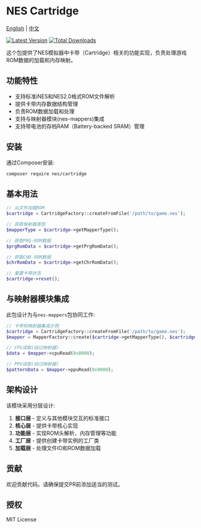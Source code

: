 # NES Cartridge

[English](README.md) | [中文](README.zh-CN.md)

[![Latest Version](https://img.shields.io/packagist/v/nes/cartridge.svg?style=flat-square)](https://packagist.org/packages/nes/cartridge)
[![Total Downloads](https://img.shields.io/packagist/dt/nes/cartridge.svg?style=flat-square)](https://packagist.org/packages/nes/cartridge)

这个包提供了NES模拟器中卡带（Cartridge）相关的功能实现，负责处理游戏ROM数据的加载和内存映射。

## 功能特性

- 支持标准iNES和NES2.0格式ROM文件解析
- 提供卡带内存数据结构管理
- 负责ROM数据加载和处理
- 支持与映射器模块(nes-mappers)集成
- 支持带电池的存档RAM（Battery-backed SRAM）管理

## 安装

通过Composer安装:

```bash
composer require nes/cartridge
```

## 基本用法

```php
// 从文件加载ROM
$cartridge = CartridgeFactory::createFromFile('/path/to/game.nes');

// 获取映射器类型
$mapperType = $cartridge->getMapperType();

// 获取PRG-ROM数据
$prgRomData = $cartridge->getPrgRomData();

// 获取CHR-ROM数据
$chrRomData = $cartridge->getChrRomData();

// 重置卡带状态
$cartridge->reset();
```

## 与映射器模块集成

此包设计为与`nes-mappers`包协同工作:

```php
// 卡带和映射器集成示例
$cartridge = CartridgeFactory::createFromFile('/path/to/game.nes');
$mapper = MapperFactory::create($cartridge->getMapperType(), $cartridge);

// CPU读取(经过映射器)
$data = $mapper->cpuRead(0x8000);

// PPU读取(经过映射器)
$patternData = $mapper->ppuRead(0x0000);
```

## 架构设计

该模块采用分层设计:

1. **接口层** - 定义与其他模块交互的标准接口
2. **核心层** - 提供卡带核心实现
3. **功能层** - 实现ROM头解析、内存管理等功能
4. **工厂层** - 提供创建卡带实例的工厂类
5. **加载层** - 处理文件IO和ROM数据加载

## 贡献

欢迎贡献代码。请确保提交PR前添加适当的测试。

## 授权

MIT License 